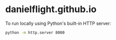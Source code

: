 # danielflight.github.io

To run locally using Python's built-in HTTP server:

```bash
python -m http.server 8000

